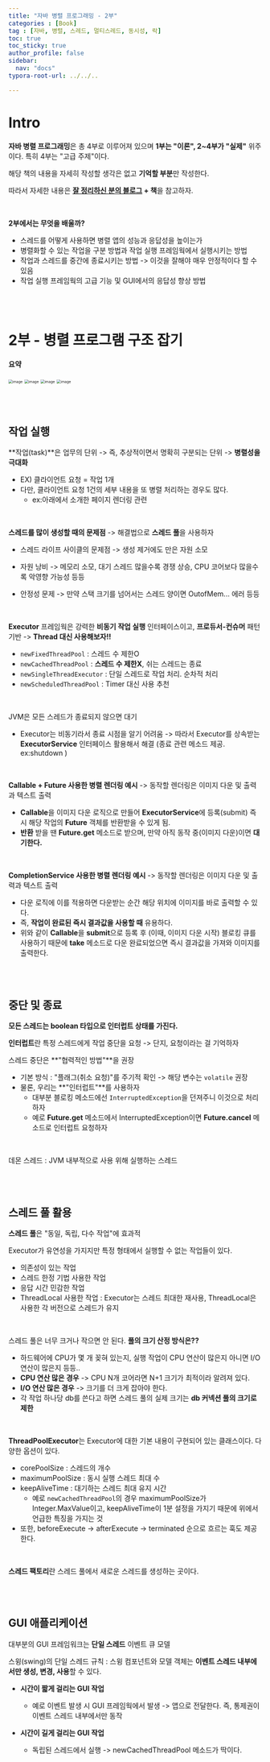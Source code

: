 ```yaml
---
title: "자바 병렬 프로그래밍 - 2부"
categories : [Book]
tag : [자바, 병렬, 스레드, 멀티스레드, 동시성, 락]
toc: true
toc_sticky: true
author_profile: false
sidebar:
  nav: "docs"
typora-root-url: ../../..

---
```




# Intro

**자바 병렬 프로그래밍**은 총 4부로 이루어져 있으며 **1부는 "이론", 2~4부가 "실제"** 위주이다. 특히 4부는 "고급 주제"이다.

해당 책의 내용을 자세히 작성할 생각은 없고 **기억할 부분**만 작성한다.

따라서 자세한 내용은 **[잘 정리하신 분의 블로그](https://naeti.tistory.com/m/category/Java/%EB%B3%91%EB%A0%AC%20%ED%94%84%EB%A1%9C%EA%B7%B8%EB%9E%98%EB%B0%8D) + 책**을 참고하자.

<br>

**2부에서는 무엇을 배울까?**

- 스레드를 어떻게 사용하면 병렬 앱의 성능과 응답성을 높이는가
- 병렬화할 수 있는 작업을 구분 방법과 작업 실행 프레임웍에서 실행시키는 방법
- 작업과 스레드를 중간에 종료시키는 방법 -> 이것을 잘해야 매우 안정적이다 할 수 있음
- 작업 실행 프레임웍의 고급 기능 및 GUI에서의 응답성 향상 방법

<br><br>

# 2부 - 병렬 프로그램 구조 잡기

**요약**

<img src="https://github.com/BH946/bh946.github.io/assets/80165014/27e00d00-91ac-48fa-a255-7ede5a6f1adb" alt="image" style="zoom:50%;" />  
<img src="https://github.com/BH946/bh946.github.io/assets/80165014/8f9e64d9-d3fc-4b26-b5dc-a9d3cb5262fb" alt="image" style="zoom:50%;" /> 
<img src="https://github.com/BH946/bh946.github.io/assets/80165014/c95d0edb-111f-4bfc-8d94-e7ac6c11c6d1" alt="image" style="zoom:50%;" /> 
<img src="https://github.com/BH946/bh946.github.io/assets/80165014/dbe39df9-341c-4fe4-99da-af9ab560640c" alt="image" style="zoom:50%;" /> 

<br><br>

## 작업 실행

**작업(task)**은 업무의 단위 -> 즉, 추상적이면서 명확히 구분되는 단위 -> **병렬성을 극대화**

- EX) 클라이언트 요청 = 작업 1개
- 다만, 클라이언트 요청 1건의 세부 내용을 또 병렬 처리하는 경우도 많다. 
  - ex:아래에서 소개한 페이지 렌더링 관련

<br>

**스레드를 많이 생성할 때의 문제점** -> 해결법으로 **스레드 풀**을 사용하자

- 스레드 라이프 사이클의 문제점 -> 생성 제거에도 만은 자원 소모

- 자원 낭비 -> 메모리 소모, 대기 스레드 많을수록 경쟁 상승, CPU 코어보다 많을수록 악영향 가능성 등등
- 안정성 문제 -> 만약 스택 크기를 넘어서는 스레드 양이면 OutofMem... 에러 등등

<br>

**Executor** 프레임웍은 강력한 **비동기 작업 실행** 인터페이스이고, **프로듀서-컨슈머** 패턴 기반 -> **Thread 대신 사용해보자!!**

- `newFixedThreadPool` : 스레드 수 제한O
- `newCachedThreadPool` : **스레드 수 제한X**, 쉬는 스레드는 종료
- `newSingleThreadExecutor` : 단일 스레드로 작업 처리. 순차적 처리
- `newScheduledThreadPool` : Timer 대신 사용 추천

<br>

JVM은 모든 스레드가 종료되지 않으면 대기

- Executor는 비동기라서 종료 시점을 알기 어려움 -> 따라서 Executor를 상속받는 **ExecutorService** 인터페이스 활용해서 해결 (종료 관련 메소드 제공. ex:shutdown )

<br>

**Callable + Future 사용한 병렬 렌더링 예시** -> 동작할 렌더링은 이미지 다운 및 출력과 텍스트 출력

- **Callable**을 이미지 다운 로직으로 만들어 **ExecutorService**에 등록(submit) 즉시 해당 작업의 **Future** 객체를 반환받을 수 있게 됨.
- **반환** 받을 땐 **Future.get** 메소드로 받으며, 만약 아직 동작 중(이미지 다운)이면 **대기한다.**

<br>

**CompletionService 사용한 병렬 렌더링 예시** -> 동작할 렌더링은 이미지 다운 및 출력과 텍스트 출력

- 다운 로직에 이를 적용하면 다운받는 순간 해당 위치에 이미지를 바로 출력할 수 있다.
- 즉, **작업이 완료된 즉시 결과값을 사용할 때** 유용하다. 
- 위와 같이 **Callable**을 **submit**으로 등록 후 (이때, 이미지 다운 시작) 블로킹 큐를 사용하기 때문에 **take** 메소드로 다운 완료되었으면 즉시 결과값을 가져와 이미지를 출력한다. 

<br><br>

## 중단 및 종료

**모든 스레드는 boolean 타입으로 인터럽트 상태를 가진다.**

**인터럽트**란 특정 스레드에게 작업 중단을 요청 -> 단지, 요청이라는 걸 기억하자

스레드 중단은 **"협력적인 방법"**을 권장

- 기본 방식 : "플래그(취소 요청)"를 주기적 확인 -> 해당 변수는 `volatile` 권장
- 물론, 우리는 **"인터럽트"**를 사용하자
  - 대부분 블로킹 메소드에선 `InterruptedException`을 던져주니 이것으로 처리하자
  - 예로 **Future.get** 메소드에서 InterruptedException이면 **Future.cancel** 메소드로 인터럽트 요청하자

<br>

데몬 스레드 : JVM 내부적으로 사용 위해 실행하는 스레드

<br><br>

## 스레드 풀 활용

**스레드 풀**은 "동일, 독립, 다수 작업"에 효과적

Executor가 유연성을 가지지만 특정 형태에서 실행할 수 없는 작업들이 있다.

- 의존성이 있는 작업
- 스레드 한정 기법 사용한 작업
- 응답 시간 민감한 작업
- ThreadLocal 사용한 작업 : Executor는 스레드 최대한 재사용, ThreadLocal은 사용한 각 버전으로 스레드가 유지

<br>

스레드 풀은 너무 크거나 작으면 안 된다. **풀의 크기 산정 방식은??**

- 하드웨어에 CPU가 몇 개 꽂혀 있는지, 실행 작업이 CPU 연산이 많은지 아니면 I/O 연산이 많은지 등등..
- **CPU 연산 많은 경우** -> CPU N개 코어라면 N+1 크기가 최적이라 알려져 있다.
- **I/O 연산 많은 경우** -> 크기를 더 크게 잡아야 한다.
- 각 작업 하나당 db를 쓴다고 하면 스레드 풀의 실제 크기는 **db 커넥션 풀의 크기로 제한**

<br>

**ThreadPoolExecutor**는 Executor에 대한 기본 내용이 구현되어 있는 클래스이다. 다양한 옵션이 있다.

- corePoolSize : 스레드의 개수
- maximumPoolSize : 동시 실행 스레드 최대 수
- keepAliveTime : 대기하는 스레드 최대 유지 시간
  - 예로 `newCachedThreadPool`의 경우 maximumPoolSize가 Integer.MaxValue이고, keepAliveTime이 1분 설정을 가지기 때문에 위에서 언급한 특징을 가지는 것
- 또한, beforeExecute -> afterExecute -> terminated 순으로 흐르는 훅도 제공한다.

<br>

**스레드 팩토리**란 스레드 풀에서 새로운 스레드를 생성하는 곳이다.

<br><br>

## GUI 애플리케이션

대부분의 GUI 프레임워크는 **단일 스레드** 이벤트 큐 모델

스윙(swing)의 단일 스레드 규칙 : 스윙 컴포넌트와 모델 객체는 **이벤트 스레드 내부에서만 생성, 변경, 사용**할 수 있다.

- **시간이 짧게 걸리는 GUI 작업**
  - 예로 이벤트 발생 시 GUI 프레임웍에서 발생 -> 앱으로 전달한다. 즉, 통제권이 이벤트 스레드 내부에서만 동작

- **시간이 길게 걸리는 GUI 작업**
  - 독립된 스레드에서 실행 -> newCachedThreadPool 메소드가 딱이다.

